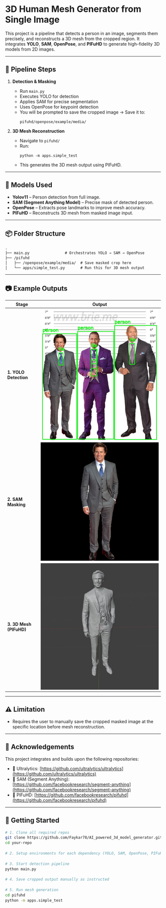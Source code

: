 # 3D Human Mesh Generator from Single Image

This project is a pipeline that detects a person in an image, segments them precisely, and reconstructs a 3D mesh from the cropped region. It integrates **YOLO**, **SAM**, **OpenPose**, and **PIFuHD** to generate high-fidelity 3D models from 2D images.

---

## 🔧 Pipeline Steps

1. **Detection & Masking**
   - Run `main.py`
   - Executes YOLO for detection
   - Applies SAM for precise segmentation
   - Uses OpenPose for keypoint detection
   - You will be prompted to save the cropped image → Save it to:
     ```
     pifuhd/openpose/example/media/
     ```

2. **3D Mesh Reconstruction**
   - Navigate to `pifuhd/`
   - Run:
     ```
     python -m apps.simple_test
     ```
   - This generates the 3D mesh output using PIFuHD.

---

## 🧠 Models Used

- **Yolov11** – Person detection from full image.
- **SAM (Segment Anything Model)** – Precise mask of detected person.
- **OpenPose** – Extracts pose landmarks to improve mesh accuracy.
- **PIFuHD** – Reconstructs 3D mesh from masked image input.

---

## 📦 Folder Structure

```
.
├── main.py                # Orchestrates YOLO → SAM → OpenPose
├── /pifuhd
│   ├── /openpose/example/media/  # Save masked crop here
│   └── apps/simple_test.py       # Run this for 3D mesh output
```

---

## 📷 Example Outputs

| Stage | Output |
|-------|--------|
| **1. YOLO Detection** | ![Detection](yolo_detected.jpg) |
| **2. SAM Masking** | ![Masked](masked_output.png) |
| **3. 3D Mesh (PIFuHD)** | ![3D Mesh](final_mesh.jpg) |

---

## ⚠️ Limitation

- Requires the user to manually save the cropped masked image at the specific location before mesh reconstruction.

---

## 🙌 Acknowledgements

This project integrates and builds upon the following repositories:

- 🔗 Ultralytics: [https://github.com/ultralytics/ultralytics](https://github.com/ultralytics/ultralytics)
- 🔗 SAM (Segment Anything): [https://github.com/facebookresearch/segment-anything](https://github.com/facebookresearch/segment-anything)
- 🔗 PIFuHD: [https://github.com/facebookresearch/pifuhd](https://github.com/facebookresearch/pifuhd)

---

## 🏁 Getting Started

```bash
# 1. Clone all required repos
git clone https://github.com/Faykar78/AI_powered_3d_model_generator.git
cd your-repo

# 2. Setup environments for each dependency (YOLO, SAM, OpenPose, PIFuHD)

# 3. Start detection pipeline
python main.py

# 4. Save cropped output manually as instructed

# 5. Run mesh generation
cd pifuhd
python -m apps.simple_test
```
